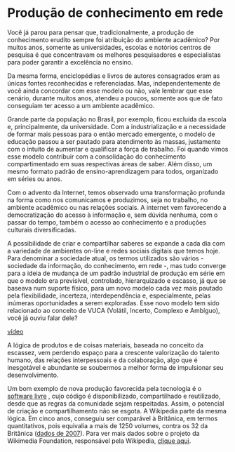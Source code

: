 # Produção de conhecimento em rede 

Você já parou para pensar que, tradicionalmente, a produção de conhecimento erudito sempre foi atribuição do ambiente acadêmico? Por muitos anos, somente as universidades, escolas e notórios centros de pesquisa é que concentravam os melhores pesquisadores e especialistas para poder garantir a excelência no ensino. 

Da mesma forma, enciclopédias e livros de autores consagrados eram as únicas fontes reconhecidas e referenciadas. Mas, independentemente de você ainda concordar com esse modelo ou não, vale lembrar que esse cenário, durante muitos anos, atendeu a poucos, somente aos que de fato conseguiam ter acesso a um ambiente acadêmico. 

Grande parte da população no Brasil, por exemplo, ficou excluída da escola e, principalmente, da universidade. Com a industrialização e a necessidade de formar mais pessoas para o então mercado emergente, o modelo de educação passou a ser pautado para atendimento às massas, justamente com o intuito de aumentar e qualificar a força de trabalho. Foi quando vimos esse modelo contribuir com a consolidação do conhecimento compartimentado em suas respectivas áreas de saber. Além disso, um mesmo formato padrão de ensino-aprendizagem para todos, organizado em séries ou anos.

Com o advento da Internet, temos observado uma transformação profunda na forma como nos comunicamos e produzimos, seja no trabalho, no ambiente acadêmico ou nas relações sociais. A internet vem favorecendo a democratização do acesso à informação e, sem dúvida nenhuma, com o passar do tempo, também o acesso ao conhecimento e a produções culturais diversificadas.

A possibilidade de criar e compartilhar saberes se expande a cada dia com a variedade de ambientes on-line e redes sociais digitais que temos hoje.  Para denominar a sociedade atual, os termos utilizados são vários - sociedade da informação, do conhecimento, em rede -, mas tudo converge para a ideia de mudança de um padrão industrial de produção em série em que o modelo era previsível, controlado, hierarquizado e escasso, já que se baseava num suporte físico, para um novo modelo cada vez mais pautado pela flexibilidade, incerteza, interdependência e, especialmente, pelas inúmeras oportunidades a serem exploradas. Esse novo modelo tem sido relacionado ao conceito de VUCA (Volátil, Incerto, Complexo e Ambíguo), você já ouviu falar dele? 

[vídeo](https://www.youtube.com/watch?v=_8ryiYfdU2Q&feature=youtu.be)

A lógica de produtos e de coisas materiais, baseada no conceito da escassez, vem perdendo espaço para a crescente valorização do talento humano, das relações interpessoais e da colaboração, algo que é inesgotável e abundante se soubermos a melhor forma de impulsionar seu desenvolvimento.

Um bom exemplo de nova produção favorecida pela tecnologia é o [software livre](https://www.gnu.org/philosophy/free-sw.pt-br.html) , cujo código é disponibilizado, compartilhado e reutilizado, desde que as regras da comunidade sejam respeitadas. Assim, o potencial de criação e compartilhamento não se esgota. A Wikipedia parte da mesma lógica. Em cinco anos, conseguiu ser comparável à Britânica, em termos quantitativos, pois equivalia a mais de 1250 volumes, contra os 32 da Britânica ([dados de 2007](https://pt.wikipedia.org/wiki/Ficheiro:Size_of_English_Wikipedia.svg)). Para ver mais dados sobre o projeto da Wikimedia Foundation, responsável pela Wikipedia, [clique aqui](https://stats.wikimedia.org/#/all-projects). 